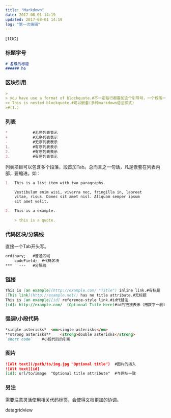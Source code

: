 ```yaml
---
title: "Markdown"
date: 2017-08-01 14:19
updated: 2017-08-01 14:19
log: "第一次编辑"
---
```


[TOC]

### 标题字号 

```markdown
# 各级的标题
###### h6
```

### 区块引用

```markdown
> 
> you have use a format of blockquote.#不一定每行都要加这个引导号，一个段落一个也行
>> This is nested blockquote.#可以嵌套(多种markdown语法样式)
>#(1.)
```

### 列表

```markdown
*			#无序列表表示
+			#无序列表表示
-			#无序列表表示
1.			#有序列表表示
2.			#有序列表表示
3.			#有序列表表示
```

列表项目可以包含多个段落，段首加Tab。总而言之一句话，凡是嵌套在列表内部，要缩进。如：

```markdown
1.  This is a list item with two paragraphs. 

    Vestibulum enim wisi, viverra nec, fringilla in, laoreet
    vitae, risus. Donec sit amet nisl. Aliquam semper ipsum
    sit amet velit.

2.  This is a example.
	
	> this is a quote.
```

### 代码区块/分隔线

直接一个Tab开头写。

```markdown
ordinary;	#普通区域
	codeField;	#代码区块
***   --- 	#分隔线
```

### 链接

```markdown
This is [an example](http://example.com/ "Title") inline link.#有标题
[This link](http://example.net/) has no title attribute.#无标题
This is [an example][id] reference-style link.#id代替法
[id]: http://example.com/  (Optional Title Here)#id的链接表示（用数字一般title要写）
```

### 强调\小段代码

```markdown
*single asterisks*	<em>single asterisks</em>
**strong asterisks**	<strong>double asterisks</strong>
`short code`	#小段代码的引用
```

### 图片

```markdown
![Alt text](/path/to/img.jpg "Optional title")	#图片的插入
![Alt text][id]
[id]: url/to/image  "Optional title attribute"	#与网址一致
```

### 另注

需要注意灵活使用<html>相关代码标签，会使得文档更加的协调。

datagridview


